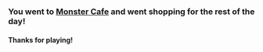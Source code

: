 ### You went to [Monster Cafe](https://www.tripadvisor.com/Restaurant_Review-g1066456-d8505071-Reviews-Kawaii_Monster_Cafe_Harajuku-Shibuya_Tokyo_Tokyo_Prefecture_Kanto.html) and went shopping for the rest of the day!
#### Thanks for playing!